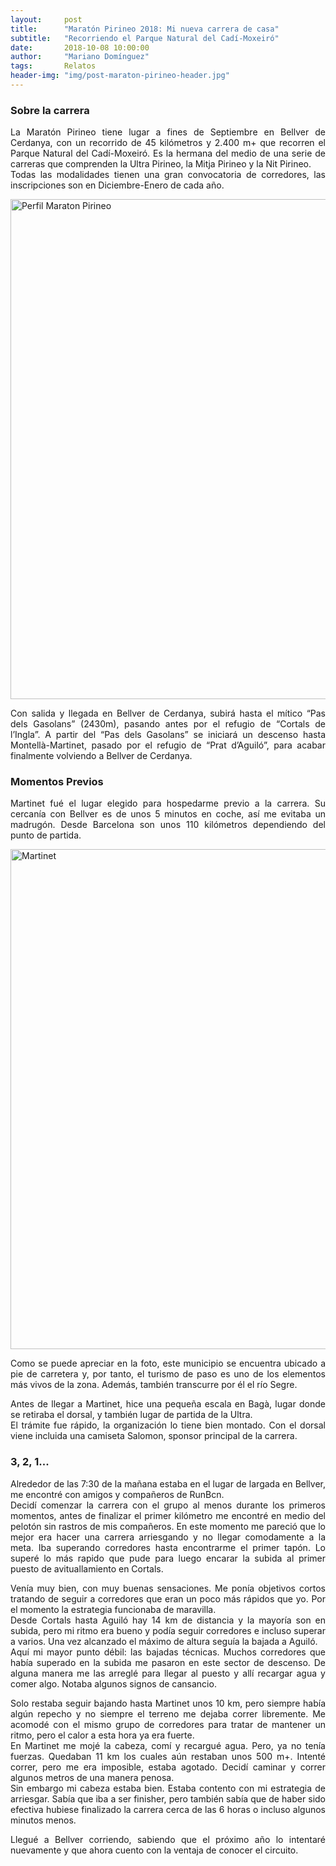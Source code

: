 ```yaml
---
layout:     post
title:      "Maratón Pirineo 2018: Mi nueva carrera de casa"
subtitle:   "Recorriendo el Parque Natural del Cadí-Moxeiró"
date:       2018-10-08 10:00:00
author:     "Mariano Domínguez"
tags:       Relatos
header-img: "img/post-maraton-pirineo-header.jpg"
---
```


<h3 id="sobre-la-carrera-">Sobre la carrera</h3>

<p align="justify">La Maratón Pirineo tiene lugar a fines de Septiembre en Bellver de Cerdanya, con un recorrido de 45 kilómetros y 2.400 m+ que recorren el Parque Natural del Cadí-Moxeiró. Es la hermana del medio de una serie de carreras que comprenden la Ultra Pirineo, la Mitja Pirineo y la Nit Pirineo.<br>
Todas las modalidades tienen una gran convocatoria de corredores, las inscripciones son en Diciembre-Enero de cada año.  
</p>

<img src="{{ site.baseurl }}/img/Perfil Maraton Pirineo.png" alt="Perfil Maraton Pirineo" width="800">

<p align="justify">Con salida y llegada en Bellver de Cerdanya, subirá hasta el mítico “Pas dels Gasolans” (2430m), pasando antes por el refugio de “Cortals de l’Ingla”. A partir del “Pas dels Gasolans” se iniciará un descenso hasta Montellà-Martinet, pasado por el refugio de “Prat d’Aguiló”, para acabar finalmente volviendo a Bellver de Cerdanya.
</p>

<h3 id="momenos-previos-">Momentos Previos</h3>

<p align="justify">Martinet fué el lugar elegido para hospedarme previo a la carrera. Su cercanía con Bellver es de unos 5 minutos en coche, así me evitaba un madrugón. Desde Barcelona son unos 110 kilómetros dependiendo del punto de partida.
</p>

<img src="{{ site.baseurl }}/img/Martinet.jpeg" alt="Martinet" width="800">

<p align="justify">Como se puede apreciar en la foto, este municipio se encuentra ubicado a pie de carretera y, por tanto, el turismo de paso es uno de los elementos más vivos de la zona. Además, también transcurre por él el río Segre.
</p>

<p align="justify">Antes de llegar a Martinet, hice una pequeña escala en Bagà, lugar donde se retiraba el dorsal, y también lugar de partida de la Ultra.<br>
El trámite fue rápido, la organización lo tiene bien montado. Con el dorsal viene incluida una camiseta Salomon, sponsor principal de la carrera.
</p>

<h3 id="3-2-1-">3, 2, 1...</h3>

<p align="justify">Alrededor de las 7:30 de la mañana estaba en el lugar de largada en Bellver, me encontré con amigos y compañeros de RunBcn.<br>
Decidí comenzar la carrera con el grupo al menos durante los primeros momentos, antes de finalizar el primer kilómetro me encontré en medio del pelotón sin rastros de mis compañeros. En este momento me pareció que lo mejor era hacer una carrera arriesgando y no llegar comodamente a la meta. Iba superando corredores hasta encontrarme el primer tapón. Lo superé lo más rapido que pude para luego encarar la subida al primer puesto de avituallamiento en Cortals.</p>

<p align="justify">Venía muy bien, con muy buenas sensaciones. Me ponía objetivos cortos tratando de seguir a corredores que eran un poco más rápidos que yo. Por el momento la estrategia funcionaba de maravilla.<br>
Desde Cortals hasta Aguiló hay 14 km de distancia y la mayoría son en subida, pero mi ritmo era bueno y podía seguir corredores e incluso superar a varios. Una vez alcanzado el máximo de altura seguía la bajada a Aguiló.<br>
Aquí mi mayor punto débil: las bajadas técnicas. Muchos corredores que había superado en la subida me pasaron en este sector de descenso. De alguna manera me las arreglé para llegar al puesto y allí recargar agua y comer algo. Notaba algunos signos de cansancio.
</p>

<p align="justify">Solo restaba seguir bajando hasta Martinet unos 10 km, pero siempre había algún repecho y no siempre el terreno me dejaba correr libremente. Me acomodé con el mismo grupo de corredores para tratar de mantener un ritmo, pero el calor a esta hora ya era fuerte.<br>
En Martinet me mojé la cabeza, comí y recargué agua. Pero, ya no tenía fuerzas. Quedaban 11 km los cuales aún restaban unos 500 m+. Intenté correr, pero me era imposible, estaba agotado. Decidí caminar y correr algunos metros de una manera penosa.<br>
Sin embargo mi cabeza estaba bien. Estaba contento con mi estrategia de arriesgar. Sabía que iba a ser finisher, pero también sabía que de haber sido efectiva hubiese finalizado la carrera cerca de las 6 horas o incluso algunos minutos menos.<br>
</p>

<p align="justify">Llegué a Bellver corriendo, sabiendo que el próximo año lo intentaré nuevamente y que ahora cuento con la ventaja de conocer el circuito.
</p>
